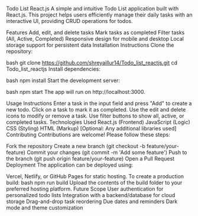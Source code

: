 Todo List React.js
A simple and intuitive Todo List application built with React.js. This project helps users efficiently manage their daily tasks with an interactive UI, providing CRUD operations for todos.

Features
Add, edit, and delete tasks
Mark tasks as completed
Filter tasks (All, Active, Completed)
Responsive design for mobile and desktop
Local storage support for persistent data
Installation Instructions
Clone the repository:

bash
git clone https://github.com/shreyaillur14/Todo_list_reactjs.git
cd Todo_list_reactjs
Install dependencies:

bash
npm install
Start the development server:

bash
npm start
The app will run on http://localhost:3000.

Usage Instructions
Enter a task in the input field and press "Add" to create a new todo.
Click on a task to mark it as completed.
Use the edit and delete icons to modify or remove a task.
Use filter buttons to show all, active, or completed tasks.
Technologies Used
React.js (Frontend)
JavaScript (Logic)
CSS (Styling)
HTML (Markup)
[Optional: Any additional libraries used]
Contributing
Contributions are welcome! Please follow these steps:

Fork the repository
Create a new branch (git checkout -b feature/your-feature)
Commit your changes (git commit -m 'Add some feature')
Push to the branch (git push origin feature/your-feature)
Open a Pull Request
Deployment
The application can be deployed using:

Vercel, Netlify, or GitHub Pages for static hosting.
To create a production build:
bash
npm run build
Upload the contents of the build folder to your preferred hosting platform.
Future Scope
User authentication for personalized todo lists
Integration with a backend/database for cloud storage
Drag-and-drop task reordering
Due dates and reminders
Dark mode and theme customization
